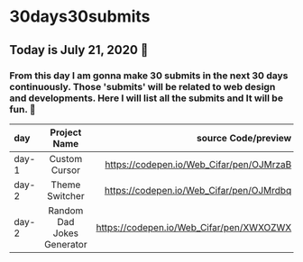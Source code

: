 # 30days30submits

 ## Today is July 21, 2020 📅
 ### From this day I am gonna make 30 submits in the next 30 days continuously. Those 'submits' will be related to web design and developments. Here I will list all the  submits and It will be fun. 🤞

| day   | Project Name    | source Code/preview |                       YouTube Video       |
| :---  | :-------------: | ------------------: |  ---------------------------------------: |
| day-1 | Custom Cursor   | https://codepen.io/Web_Cifar/pen/OJMrzaB | https://youtu.be/de4W0EHMuUs |
| day-2 | Theme Switcher  | https://codepen.io/Web_Cifar/pen/OJMrdbq | https://youtu.be/D1yg4T37qYo |
| day-2 | Random Dad Jokes Generator | https://codepen.io/Web_Cifar/pen/XWXOZWX |  |
